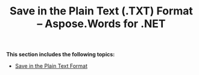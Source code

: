 ﻿---
title: Save in the Plain Text (.TXT) Format – Aspose.Words for .NET
articleTitle: Save in the Plain Text (.TXT) Format
linktitle: Save in the Plain Text (.TXT) Format
description: "Aspose.Words for .NET allows you to work with various features supported when saving to Plain Text – TXT format."
type: docs
weight: 150
url: /net/save-in-the-plain-text-txt-format/
---

**This section includes the following topics:** 

- [Save in the Plain Text Format](/words/net/save-in-the-plain-text-format/)
